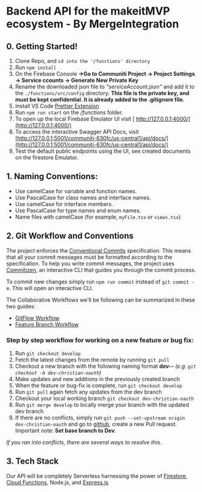 # Backend API for the makeitMVP ecosystem - By MergeIntegration

## 0. Getting Started!

1. Clone Repo, and `cd into the '/functions' directory`
2. Run `npm install`
3. On the Firebase Console **->Go to Communiti Project -> Project Settings -> Service ccounts -> Generate New Private Key**
4. Rename the downloaded json file to _"serviceAccount.json"_ and add it to the `./functions/src/config` directory. **This file is the private key, and must be kept confidential. It is already added to the .gitignore file.**
5. Install VS Code [Prettier Extension](https://marketplace.visualstudio.com/items?itemName=esbenp.prettier-vscode)
6. Run `npm run start` on the _/functions_ folder.
7. To open up the local Firebase Emulator UI visit [ http://127.0.0.1:4000/](http://127.0.0.1:4000/)
8. To access the interactive Swagger API Docs, visit [http://127.0.0.1:5001/communiti-630fc/us-central1/api/docs/](http://127.0.0.1:5001/communiti-630fc/us-central1/api/docs/)
9. Test the default public endpoints using the UI, see created documents on the firestore Emulator.

## 1. Naming Conventions:

- Use camelCase for variable and function names.
- Use PascalCase for class names and interface names.
- Use camelCase for interface members.
- Use PascalCase for type names and enum names.
- Name files with camelCase (for example, `myFile.tsx` or `views.tsx`)

## 2. Git Workflow and Conventions

The project enforces the [Conventional Commits](https://www.conventionalcommits.org/) specification. This means that all your commit messages must be formatted according to the specification. To help you write commit messages, the project uses [Commitizen](https://github.com/commitizen/cz-cli), an interactive CLI that guides you through the commit process.

To commit new changes simply run `npm run commit` instead of `git commit -m`. This will open an interactive CLI.

The Collaborative Workflows we'll be following can be summarized in these two guides:

- [GitFlow Workflow](https://www.atlassian.com/git/tutorials/comparing-workflows/gitflow-workflow)
- [Feature Branch Workflow](https://www.atlassian.com/git/tutorials/comparing-workflows/feature-branch-workflow)

### Step by step workflow for working on a new feature or bug fix:

1. Run `git checkout develop`
2. Fetch the latest changes from the remote by running `git pull`
3. Checkout a new branch with the following naming format **dev-<user>-<feature>** _(e.g. `git checkout -b dev-christian-oauth`)_
4. Make updates and new additions in the previously created branch
5. When the feature or bug-fix is complete, run `git checkout develop`
6. Run `git pull` again fetch any updates from the dev branch
7. Checkout your local working branch `git checkout dev-christian-oauth`
8. Run `git merge develop` to locally merge your branch with the updated dev branch
9. If there are no conflicts, simply run `git push --set-upstream origin dev-christian-oauth` and go to [github](https://github.com/makeitMVPadmin/Communiti-Platform/pulls), create a new Pull request. Important note: **Set base branch to Dev**.

_If you ran into conflicts, there are several ways to resolve this._

## 3. Tech Stack

Our API will be completely Serverless harnessing the power of [Firestore](https://firebase.google.com/docs/firestore), [Cloud Functions](https://firebase.google.com/docs/functions), Node.js, and [Express.js](https://expressjs.com/)
